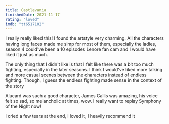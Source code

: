 ```yaml
---
title: Castlevania
finishedDate: 2021-11-17
rating: "loved"
imdb: "tt6517102"
---
```


I really really liked this! I found the artstyle very charming. All the characters having long faces made me simp for most of them, especially the ladies, season 4 could've been a 10 episodes Lenore fan cam and I would have liked it just as much.

The only thing that I didn't like is that I felt like there was a bit too much fighting, especially in the later seasons. I think I would've liked more talking and more casual scenes between the characters instead of endless fighting. Though, I guess the endless fighting made sense in the context of the story

Alucard was such a good character, James Callis was amazing, his voice felt so sad, so melancholic at times, wow. I really want to replay Symphony of the Night now!

I cried a few tears at the end, I loved it, I heavily recommend it
